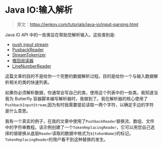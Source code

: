 # Java IO:输入解析

> 原文：<https://jenkov.com/tutorials/java-io/input-parsing.html>

Java IO API 中的一些类旨在帮助您解析输入。这些类别是:

*   [push input stream](pushbackinputstream.html)
*   [PusbackReader](pushbackreader.html)
*   [StreamTokenizer](streamtokenizer.html)
*   [推回阅读器](pushbackreader.html)
*   [LineNumberReader](linenumberreader.html)

这篇文章的目的不是给你一个完整的数据解析过程。目的是给你一个与输入数据解析相关的类的快速列表。

如果你必须解析数据，你通常会写自己的类，使用这个列表中的一些类。我知道当我为 Butterfly 容器脚本编写解析器时，我做到了。我在解析器的核心使用了`PushbackInputStream`,因为有时我需要提前读取一两个字符，以确定手边的字符是什么意思。

我有一个真实的例子，在我的文章中使用了`PushbackReader`替换流、数组、文件中的字符串教程。该示例创建了一个`TokenReplacingReader`，它可以用您自己选择的值替换从底层`Reader`读取的数据中格式为`${tokenName}`的标记。`TokenReplacingReader`的用户看不到这种替换的发生。